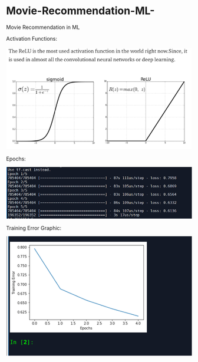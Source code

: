 # Movie-Recommendation-ML-

Movie Recommendation in ML


Activation Functions:

![1](activation_function.PNG)


Epochs:

![2](epochs.PNG)


Training Error Graphic:

![3](error.PNG)
